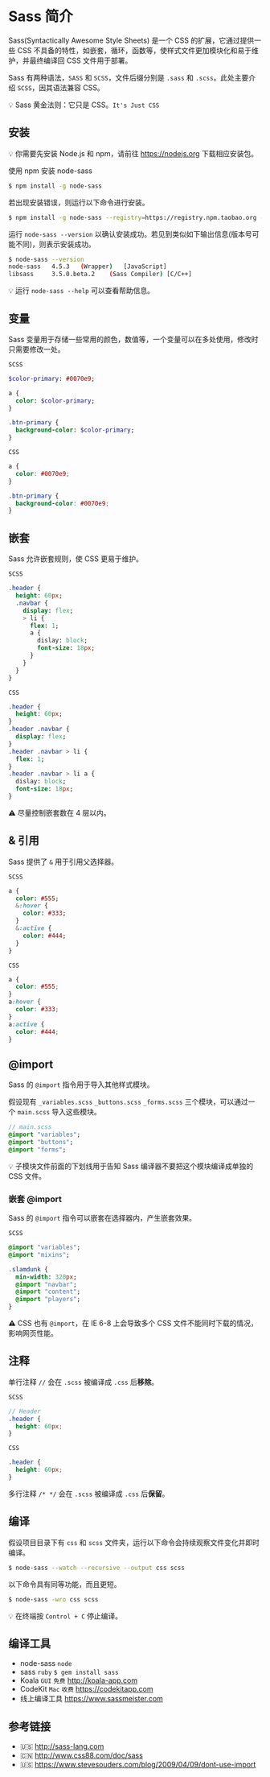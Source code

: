 # Sass 简介

Sass(Syntactically Awesome Style Sheets) 是一个 CSS 的扩展，它通过提供一些 CSS 不具备的特性，如嵌套，循环，函数等，使样式文件更加模块化和易于维护，并最终编译回 CSS 文件用于部署。

Sass 有两种语法，`SASS` 和 `SCSS`，文件后缀分别是 `.sass` 和 `.scss`。此处主要介绍 `SCSS`，因其语法兼容 CSS。

💡 Sass 黄金法则：它只是 CSS。`It's Just CSS`

## 安装
💡 你需要先安装 Node.js 和 npm，请前往 https://nodejs.org 下载相应安装包。

使用 npm 安装 node-sass
```bash
$ npm install -g node-sass
```
若出现安装错误，则运行以下命令进行安装。
```bash
$ npm install -g node-sass --registry=https://registry.npm.taobao.org --disturl=https://npm.taobao.org/dist --sass-binary-site=http://npm.taobao.org/mirrors/node-sass
```
运行 `node-sass --version` 以确认安装成功。若见到类似如下输出信息(版本号可能不同)，则表示安装成功。
```bash
$ node-sass --version
node-sass	4.5.3	(Wrapper)	[JavaScript]
libsass  	3.5.0.beta.2	(Sass Compiler)	[C/C++]
```
💡 运行 `node-sass --help` 可以查看帮助信息。

## 变量
Sass 变量用于存储一些常用的颜色，数值等，一个变量可以在多处使用，修改时只需要修改一处。

`SCSS`
```sass
$color-primary: #0070e9;

a {
  color: $color-primary;
}

.btn-primary {
  background-color: $color-primary;
}
```

`CSS`
```css
a {
  color: #0070e9;
}

.btn-primary {
  background-color: #0070e9;
}
```

## 嵌套
Sass 允许嵌套规则，使 CSS 更易于维护。

`SCSS`
```sass
.header {
  height: 60px;
  .navbar {
    display: flex;
    > li {
      flex: 1;
      a {
        dislay: block;
        font-size: 18px;
      }
    }
  }
}
```
`CSS`
```sass
.header {
  height: 60px;
}
.header .navbar {
  display: flex;
}
.header .navbar > li {
  flex: 1;
}
.header .navbar > li a {
  dislay: block;
  font-size: 18px;
}
```
⚠️ 尽量控制嵌套数在 4 层以内。

## & 引用
Sass 提供了 `&` 用于引用父选择器。

`SCSS`
```sass
a {
  color: #555;
  &:hover {
    color: #333;
  }
  &:active {
    color: #444;
  }
}
```
`CSS`
```css
a {
  color: #555;
}
a:hover {
  color: #333;
}
a:active {
  color: #444;
}
```

## @import
Sass 的 `@import` 指令用于导入其他样式模块。

假设现有 `_variables.scss` `_buttons.scss` `_forms.scss` 三个模块，可以通过一个 `main.scss` 导入这些模块。
```sass
// main.scss
@import "variables";
@import "buttons";
@import "forms";
```
💡 子模块文件前面的下划线用于告知 Sass 编译器不要把这个模块编译成单独的 CSS 文件。  

### 嵌套 @import
Sass 的 `@import` 指令可以嵌套在选择器内，产生嵌套效果。

`SCSS`
```sass
@import "variables";
@import "mixins";

.slamdunk {
  min-width: 320px;
  @import "navbar";
  @import "content";
  @import "players";
}
```
⚠️ CSS 也有 `@import`，在 IE 6-8 上会导致多个 CSS 文件不能同时下载的情况，影响网页性能。

## 注释
单行注释 `//` 会在 `.scss` 被编译成 `.css` 后**移除**。

`SCSS`
```scss
// Header
.header {
  height: 60px;
}
```

`CSS`
```css
.header {
  height: 60px;
}
```

多行注释 `/* */` 会在 `.scss` 被编译成 `.css` 后**保留**。

## 编译
假设项目目录下有 `css` 和 `scss` 文件夹，运行以下命令会持续观察文件变化并即时编译。
```bash
$ node-sass --watch --recursive --output css scss
```
以下命令具有同等功能，而且更短。
```bash
$ node-sass -wro css scss
```
💡 在终端按 `Control + C` 停止编译。

## 编译工具
* node-sass `node`
* sass `ruby` `$ gem install sass`
* Koala `GUI` `免费` http://koala-app.com
* CodeKit `Mac` `收费` https://codekitapp.com
* 线上编译工具 https://www.sassmeister.com

## 参考链接
* 🇺🇸 http://sass-lang.com
* 🇨🇳 http://www.css88.com/doc/sass
* 🇺🇸 https://www.stevesouders.com/blog/2009/04/09/dont-use-import
